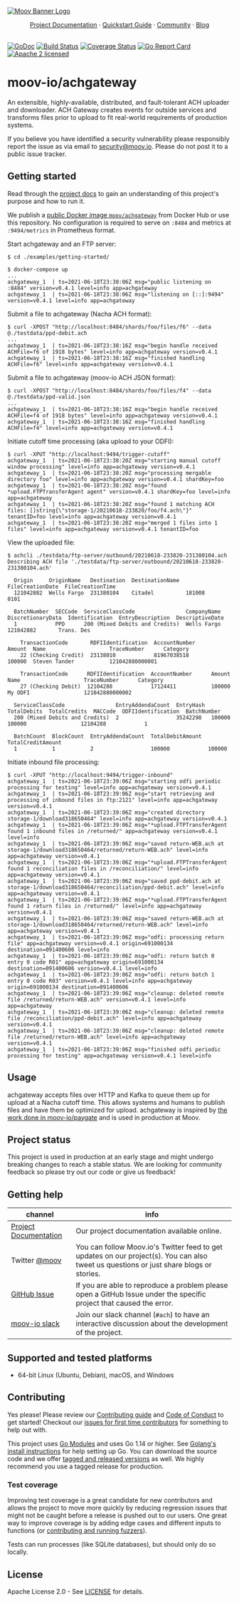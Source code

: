 <!--generated-from:11badeae7f5171e6ec312a610718a7a4ac276e18df06d4d715e771702f50aba8 DO NOT REMOVE, DO UPDATE -->
[![Moov Banner Logo](https://user-images.githubusercontent.com/20115216/104214617-885b3c80-53ec-11eb-8ce0-9fc745fb5bfc.png)](https://github.com/moov-io)

<p align="center">
  <a href="https://github.com/moov-io/achgateway/blob/master/docs/README.md">Project Documentation</a>
  ·
  <a href="https://moov.io/blog/education/ach-gateway-guide/">Quickstart Guide</a>
  ·
  <a href="https://slack.moov.io/">Community</a>
  ·
  <a href="https://moov.io/blog/">Blog</a>
  <br>
  <br>
</p>

[![GoDoc](https://godoc.org/github.com/moov-io/achgateway?status.svg)](https://godoc.org/github.com/moov-io/achgateway)
[![Build Status](https://github.com/moov-io/achgateway/workflows/Go/badge.svg)](https://github.com/moov-io/achgateway/actions)
[![Coverage Status](https://codecov.io/gh/moov-io/achgateway/branch/master/graph/badge.svg)](https://codecov.io/gh/moov-io/achgateway)
[![Go Report Card](https://goreportcard.com/badge/github.com/moov-io/achgateway)](https://goreportcard.com/report/github.com/moov-io/achgateway)
[![Apache 2 licensed](https://img.shields.io/badge/license-Apache2-blue.svg)](https://raw.githubusercontent.com/moov-io/achgateway/master/LICENSE)

# moov-io/achgateway

An extensible, highly-available, distributed, and fault-tolerant ACH uploader and downloader. ACH Gateway creates events for outside services and transforms files prior to upload to fit real-world requirements of production systems.

If you believe you have identified a security vulnerability please responsibly report the issue as via email to security@moov.io. Please do not post it to a public issue tracker.

## Getting started

Read through the [project docs](docs/README.md) to gain an understanding of this project's purpose and how to run it.

We publish a [public Docker image `moov/achgateway`](https://hub.docker.com/r/moov/achgateway/) from Docker Hub or use this repository. No configuration is required to serve on `:8484` and metrics at `:9494/metrics` in Prometheus format.

Start achgateway and an FTP server:
```
$ cd ./examples/getting-started/

$ docker-compose up
...
achgateway_1  | ts=2021-06-18T23:38:06Z msg="public listening on :8484" version=v0.4.1 level=info app=achgateway
achgateway_1  | ts=2021-06-18T23:38:06Z msg="listening on [::]:9494" version=v0.4.1 level=info app=achgateway
```

Submit a file to achgateway (Nacha ACH format):
```
$ curl -XPOST "http://localhost:8484/shards/foo/files/f6" --data @./testdata/ppd-debit.ach
...
achgateway_1  | ts=2021-06-18T23:38:16Z msg="begin handle received ACHFile=f6 of 1918 bytes" level=info app=achgateway version=v0.4.1
achgateway_1  | ts=2021-06-18T23:38:16Z msg="finished handling ACHFile=f6" level=info app=achgateway version=v0.4.1
```

Submit a file to achgateway (moov-io ACH JSON format):
```
$ curl -XPOST "http://localhost:8484/shards/foo/files/f4" --data @./testdata/ppd-valid.json
...
achgateway_1  | ts=2021-06-18T23:38:16Z msg="begin handle received ACHFile=f4 of 1918 bytes" level=info app=achgateway version=v0.4.1
achgateway_1  | ts=2021-06-18T23:38:16Z msg="finished handling ACHFile=f4" level=info app=achgateway version=v0.4.1
```

Initiate cutoff time processing (aka upload to your ODFI):
```
$ curl -XPUT "http://localhost:9494/trigger-cutoff"
achgateway_1  | ts=2021-06-18T23:38:20Z msg="starting manual cutoff window processing" level=info app=achgateway version=v0.4.1
achgateway_1  | ts=2021-06-18T23:38:20Z msg="processing mergable directory foo" level=info app=achgateway version=v0.4.1 shardKey=foo
achgateway_1  | ts=2021-06-18T23:38:20Z msg="found *upload.FTPTransferAgent agent" version=v0.4.1 shardKey=foo level=info app=achgateway
achgateway_1  | ts=2021-06-18T23:38:20Z msg="found 1 matching ACH files: []string{\"storage-1/20210618-233820/foo/f4.ach\"}" tenantID=foo level=info app=achgateway version=v0.4.1
achgateway_1  | ts=2021-06-18T23:38:20Z msg="merged 1 files into 1 files" level=info app=achgateway version=v0.4.1 tenantID=foo
```

View the uploaded file:
```
$ achcli ./testdata/ftp-server/outbound/20210618-233820-231380104.ach
Describing ACH file './testdata/ftp-server/outbound/20210618-233820-231380104.ach'

  Origin     OriginName   Destination  DestinationName  FileCreationDate  FileCreationTime
  121042882  Wells Fargo  231380104    Citadel          181008            0101

  BatchNumber  SECCode  ServiceClassCode                CompanyName  DiscretionaryData  Identification  EntryDescription  DescriptiveDate
  1            PPD      200 (Mixed Debits and Credits)  Wells Fargo                     121042882       Trans. Des

    TransactionCode       RDFIIdentification  AccountNumber      Amount  Name                    TraceNumber      Category
    22 (Checking Credit)  23138010            81967038518        100000  Steven Tander           121042880000001

    TransactionCode      RDFIIdentification  AccountNumber      Amount  Name                    TraceNumber      Category
    27 (Checking Debit)  12104288            17124411           100000  My ODFI                 121042880000002

  ServiceClassCode                EntryAddendaCount  EntryHash  TotalDebits  TotalCredits  MACCode  ODFIIdentification  BatchNumber
  200 (Mixed Debits and Credits)  2                  35242298   100000       100000                 12104288            1

  BatchCount  BlockCount  EntryAddendaCount  TotalDebitAmount  TotalCreditAmount
  1           1           2                  100000            100000
```

Initiate inbound file processing:
```
$ curl -XPUT "http://localhost:9494/trigger-inbound"
achgateway_1  | ts=2021-06-18T23:39:06Z msg="starting odfi periodic processing for testing" level=info app=achgateway version=v0.4.1
achgateway_1  | ts=2021-06-18T23:39:06Z msg="start retrieving and processing of inbound files in ftp:2121" level=info app=achgateway version=v0.4.1
achgateway_1  | ts=2021-06-18T23:39:06Z msg="created directory storage-1/download318650464" level=info app=achgateway version=v0.4.1
achgateway_1  | ts=2021-06-18T23:39:06Z msg="*upload.FTPTransferAgent found 1 inbound files in /returned/" app=achgateway version=v0.4.1 level=info
achgateway_1  | ts=2021-06-18T23:39:06Z msg="saved return-WEB.ach at storage-1/download318650464/returned/return-WEB.ach" level=info app=achgateway version=v0.4.1
achgateway_1  | ts=2021-06-18T23:39:06Z msg="*upload.FTPTransferAgent found 1 reconciliation files in /reconciliation/" level=info app=achgateway version=v0.4.1
achgateway_1  | ts=2021-06-18T23:39:06Z msg="saved ppd-debit.ach at storage-1/download318650464/reconciliation/ppd-debit.ach" level=info app=achgateway version=v0.4.1
achgateway_1  | ts=2021-06-18T23:39:06Z msg="*upload.FTPTransferAgent found 1 return files in /returned/" level=info app=achgateway version=v0.4.1
achgateway_1  | ts=2021-06-18T23:39:06Z msg="saved return-WEB.ach at storage-1/download318650464/returned/return-WEB.ach" level=info app=achgateway version=v0.4.1
achgateway_1  | ts=2021-06-18T23:39:06Z msg="odfi: processing return file" app=achgateway version=v0.4.1 origin=691000134 destination=091400606 level=info
achgateway_1  | ts=2021-06-18T23:39:06Z msg="odfi: return batch 0 entry 0 code R01" app=achgateway origin=691000134 destination=091400606 version=v0.4.1 level=info
achgateway_1  | ts=2021-06-18T23:39:06Z msg="odfi: return batch 1 entry 0 code R03" version=v0.4.1 level=info app=achgateway origin=691000134 destination=091400606
achgateway_1  | ts=2021-06-18T23:39:06Z msg="cleanup: deleted remote file /returned/return-WEB.ach" version=v0.4.1 level=info app=achgateway
achgateway_1  | ts=2021-06-18T23:39:06Z msg="cleanup: deleted remote file /reconciliation/ppd-debit.ach" level=info app=achgateway version=v0.4.1
achgateway_1  | ts=2021-06-18T23:39:06Z msg="cleanup: deleted remote file /returned/return-WEB.ach" level=info app=achgateway version=v0.4.1
achgateway_1  | ts=2021-06-18T23:39:06Z msg="finished odfi periodic processing for testing" app=achgateway version=v0.4.1 level=info
```

## Usage

achgateway accepts files over HTTP and Kafka to queue them up for upload at a Nacha cutoff time. This allows systems and humans to publish files and have them be optimized for upload. achgateway is inspired by [the work done in moov-io/paygate](https://github.com/moov-io/paygate) and is used in production at Moov.

## Project status

This project is used in production at an early stage and might undergo breaking changes to reach a stable status. We are looking for community feedback so please try out our code or give us feedback!

## Getting help

 channel | info
 ------- | -------
[Project Documentation](./docs/README.md) | Our project documentation available online.
Twitter [@moov](https://twitter.com/moov)	| You can follow Moov.io's Twitter feed to get updates on our project(s). You can also tweet us questions or just share blogs or stories.
[GitHub Issue](https://github.com/moov-io/achgateway/issues) | If you are able to reproduce a problem please open a GitHub Issue under the specific project that caused the error.
[moov-io slack](https://slack.moov.io/) | Join our slack channel (`#ach`) to have an interactive discussion about the development of the project.

## Supported and tested platforms

- 64-bit Linux (Ubuntu, Debian), macOS, and Windows

## Contributing

Yes please! Please review our [Contributing guide](CONTRIBUTING.md) and [Code of Conduct](https://github.com/moov-io/ach/blob/master/CODE_OF_CONDUCT.md) to get started! Checkout our [issues for first time contributors](https://github.com/moov-io/achgateway/contribute) for something to help out with.

This project uses [Go Modules](https://github.com/golang/go/wiki/Modules) and uses Go 1.14 or higher. See [Golang's install instructions](https://golang.org/doc/install) for help setting up Go. You can download the source code and we offer [tagged and released versions](https://github.com/moov-io/achgateway/releases/latest) as well. We highly recommend you use a tagged release for production.

### Test coverage

Improving test coverage is a great candidate for new contributors and allows the project to move more quickly by reducing regression issues that might not be caught before a release is pushed out to our users. One great way to improve coverage is by adding edge cases and different inputs to functions (or [contributing and running fuzzers](https://github.com/dvyukov/go-fuzz)).

Tests can run processes (like SQLite databases), but should only do so locally.

## License

Apache License 2.0 - See [LICENSE](LICENSE) for details.

